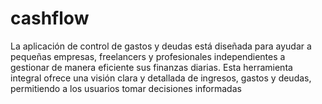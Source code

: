 # cashflow
La aplicación de control de gastos y deudas está diseñada para ayudar a pequeñas empresas, freelancers y profesionales independientes a gestionar de manera eficiente sus finanzas diarias. Esta herramienta integral ofrece una visión clara y detallada de ingresos, gastos y deudas, permitiendo a los usuarios tomar decisiones informadas 
